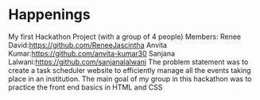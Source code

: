 # Happenings 
My first Hackathon Project (with a group of 4 people)
Members:
Renee David:https://github.com/ReneeJascintha
Anvita Kumar:https://github.com/anvita-kumar30
Sanjana Lalwani:https://github.com/sanjanalalwani
The problem statement was to create a task scheduler website to efficiently manage all the events taking place in an institution.
The main goal of my group in this hackathon was to practice the front end basics in HTML and CSS
